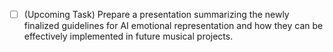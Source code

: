 - [ ] (Upcoming Task) Prepare a presentation summarizing the newly finalized guidelines for AI emotional representation and how they can be effectively implemented in future musical projects.